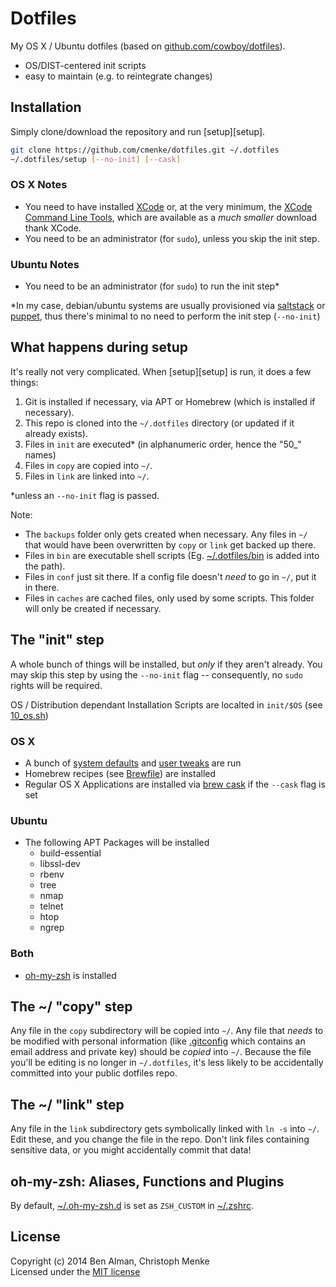 # Dotfiles

My OS X / Ubuntu dotfiles (based on [github.com/cowboy/dotfiles](https://github.com/cowboy/dotfiles)).

* OS/DIST-centered init scripts
* easy to maintain (e.g. to reintegrate changes)


## Installation

Simply clone/download the repository and run [setup][setup].

```sh
git clone https://github.com/cmenke/dotfiles.git ~/.dotfiles
~/.dotfiles/setup [--no-init] [--cask]
```

### OS X Notes

* You need to have installed [XCode](https://developer.apple.com/downloads/index.action?=xcode) or, at the very minimum, the [XCode Command Line Tools](https://developer.apple.com/downloads/index.action?=command%20line%20tools), which are available as a _much smaller_ download thank XCode.
* You need to be an administrator (for `sudo`), unless you skip the init step.

### Ubuntu Notes

* You need to be an administrator (for `sudo`) to run the init step*

*In my case, debian/ubuntu systems are usually provisioned via [saltstack](https://github.com/saltstack/salt) or [puppet](https://github.com/puppetlabs/puppet), thus there's minimal to no need to perform the init step (`--no-init`)


## What happens during setup

It's really not very complicated. When [setup][setup] is run, it does a few things:

1. Git is installed if necessary, via APT or Homebrew (which is installed if necessary).
2. This repo is cloned into the `~/.dotfiles` directory (or updated if it already exists).
3. Files in `init` are executed* (in alphanumeric order, hence the "50_" names)
4. Files in `copy` are copied into `~/`.
5. Files in `link` are linked into `~/`.

*unless an `--no-init` flag is passed.

Note:

* The `backups` folder only gets created when necessary. Any files in `~/` that would have been overwritten by `copy` or `link` get backed up there.
* Files in `bin` are executable shell scripts (Eg. [~/.dotfiles/bin][bin] is added into the path).
* Files in `conf` just sit there. If a config file doesn't _need_ to go in `~/`, put it in there.
* Files in `caches` are cached files, only used by some scripts. This folder will only be created if necessary.

[dotfiles]: bin/dotfiles
[bin]: bin

## The "init" step
A whole bunch of things will be installed, but _only_ if they aren't already. You may skip this step by using the `--no-init` flag -- consequently, no `sudo` rights will be required.

OS / Distribution dependant Installation Scripts are localted in `init/$OS` (see [10_os.sh](init/10_os.sh))

### OS X

* A bunch of [system defaults][osx_system] and [user tweaks][osx_user] are run
* Homebrew recipes (see [Brewfile][brewfile]) are installed
* Regular OS X Applications are installed via [brew cask][osx_cask] if the `--cask` flag is set

[osx_system]: init/osx/10_system_defaults.sh
[osx_user]: init/osx/20_user_defaults.sh
[osx_cask]: init/osx/45_packages-cask.sh
[brewfile]: conf/osx/Brewfile

### Ubuntu
* The following APT Packages will be installed
  * build-essential
  * libssl-dev
  * rbenv
  * tree
  * nmap
  * telnet
  * htop
  * ngrep

### Both
* [oh-my-zsh](#oh-my-zsh) is installed

## The ~/ "copy" step
Any file in the `copy` subdirectory will be copied into `~/`. Any file that _needs_ to be modified with personal information (like [.gitconfig](copy/.gitconfig) which contains an email address and private key) should be _copied_ into `~/`. Because the file you'll be editing is no longer in `~/.dotfiles`, it's less likely to be accidentally committed into your public dotfiles repo.

## The ~/ "link" step
Any file in the `link` subdirectory gets symbolically linked with `ln -s` into `~/`. Edit these, and you change the file in the repo. Don't link files containing sensitive data, or you might accidentally commit that data!

<a name="oh-my-zsh"></a>
## oh-my-zsh: Aliases, Functions and Plugins
By default, [~/.oh-my-zsh.d](link/.oh-my-zsh.d) is set as `ZSH_CUSTOM` in [~/.zshrc](link/.zshrc).

## License
Copyright (c) 2014 Ben Alman, Christoph Menke<br>
Licensed under the [MIT license](http://opensource.org/licenses/MIT/)
